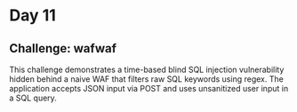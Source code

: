 # Day 11
## Challenge: wafwaf
This challenge demonstrates a time-based blind SQL injection vulnerability hidden behind a naive WAF that filters raw SQL keywords using regex. The application accepts JSON input via POST and uses unsanitized user input in a SQL query.
